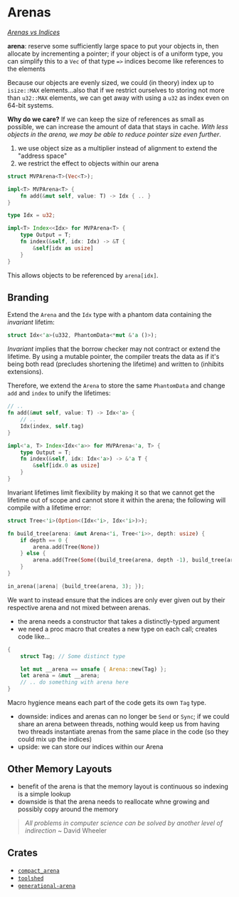 # Arenas

*[Arenas vs Indices](https://llogiq.github.io/2019/04/06/arena.html?utm_source=share&utm_medium=ios_app)*

**arena**: reserve some sufficiently large space to put your objects in, then allocate by incrementing a pointer; if your object is of a uniform type, you can simplify this to a `Vec` of that type `=>` indices become like references to the elements

Because our objects are evenly sized, we could (in theory) index up to `isize::MAX` elements...also that if we restrict ourselves to storing not more than `u32::MAX` elements, we can get away with using a `u32` as index even on 64-bit systems.

**Why do we care?** If we can keep the size of references as small as possible, we can increase the amount of data that stays in cache. *With less objects in the arena, we may be able to reduce pointer size even further*.
1. we use object size as a multiplier instead of alignment to extend the "address space"
2. we restrict the effect to objects within our arena

```rust
struct MVPArena<T>(Vec<T>);

impl<T> MVPArena<T> {
    fn add(&mut self, value: T) -> Idx { .. }
}

type Idx = u32;

impl<T> Index<<Idx> for MVPArena<T> {
    type Output = T;
    fn index(&self, idx: Idx) -> &T {
        &self[idx as usize]
    }
}
```

This allows objects to be referenced by `arena[idx]`. 

## Branding

Extend the `Arena` and the `Idx` type with a phantom data containing the *invariant* lifetim:

```rust
struct Idx<'a>(u332, PhantomData<*mut &'a ()>);
```

*Invariant* implies that the borrow checker may not contract or extend the lifetime. By using a mutable pointer, the compiler treats the data as if it's being both read (precludes shortening the lifetime) and written to (inhibits extensions).

Therefore, we extend the `Arena` to store the same `PhantomData` and change `add` and `index` to unify the lifetimes:
```rust
// ..
fn add(&mut self, value: T) -> Idx<'a> {
    // ..
    Idx(index, self.tag)
}

impl<'a, T> Index<Idx<'a>> for MVPArena<'a, T> {
    type Output = T;
    fn index(&self, idx: Idx<'a>) -> &'a T {
        &self[idx.0 as usize]
    }
}
``` 

Invariant lifetimes limit flexibility by making it so that we cannot get the lifetime out of scope and cannot store it within the arena; the following will compile with a lifetime error:

```rust
struct Tree<'i>(Option<(Idx<'i>, Idx<'i>)>);

fn build_tree(arena: &mut Arena<'i, Tree<'i>>, depth: usize) {
    if depth == 0 {
        arena.add(Tree(None))
    } else {
        arena.add(Tree(Some((build_tree(arena, depth -1), build_tree(arena, depth - 1)))))
    }
}

in_arena(|arena| {build_tree(arena, 3); });
```

We want to instead ensure that the indices are only ever given out by their respective arena and not mixed between arenas. 

* the arena needs a constructor that takes a distinctly-typed argument
* we need a proc macro that creates a new type on each call; creates code like...


```rust
{
    struct Tag; // Some distinct type

    let mut __arena == unsafe { Arena::new(Tag) };
    let arena = &mut __arena;
    // .. do something with arena here
}
```

Macro hygience means each part of the code gets its own `Tag` type.
* downside: indices and arenas can no longer be `Send` or `Sync`; if we could share an arena between threads, nothing would keep us from having two threads instantiate arenas from the same place in the code (so they could mix up the indices)
* upside: we can store our indices within our Arena

## Other Memory Layouts

* benefit of the arena is that the memory layout is continuous so indexing is a simple lookup
* downside is that the arena needs to reallocate whne growing and possibly copy around the memory

> *All problems in computer science can be solved by another level of indirection* ~ David Wheeler

## Crates

* [`compact_arena`](https://github.com/llogiq/compact_arena)
* [`toolshed`](https://github.com/ratel-rust/toolshed)
* [`generational-arena`](https://github.com/fitzgen/generational-arena)